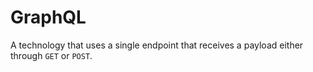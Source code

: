 # GraphQL

A technology that uses a single endpoint that receives a payload either through `GET` or `POST`.